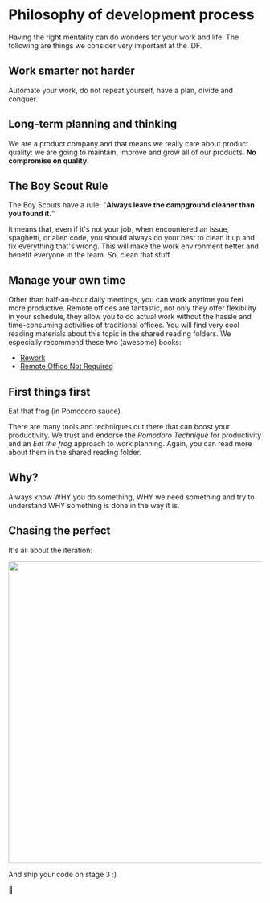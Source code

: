 Philosophy of development process
=================================

Having the right mentality can do wonders for your work and life.
The following are things we consider very important at the IDF.

## Work smarter not harder
Automate your work, do not repeat yourself, have a plan, divide and conquer.

## Long-term planning and thinking
We are a product company and that means we really care about product quality: we are going to maintain,
improve and grow all of our products. **No compromise on quality**.


## The Boy Scout Rule
The Boy Scouts have a rule: "**Always leave the campground cleaner than you found it.**" 

It means that, even if it's not your job, when encountered an issue, spaghetti,
or alien code, you should always do your best to clean it up and fix everything that's wrong.
This will make the work environment better and benefit everyone in the team.
So, clean that stuff.


## Manage your own time
Other than half-an-hour daily meetings, you can work anytime you feel more productive.
Remote offices are fantastic, not only they offer flexibility in your schedule,
they allow you to do actual work without the hassle and time-consuming activities of traditional offices.
You will find very cool reading materials about this topic in the shared reading folders.
We especially recommend these two (awesome) books:
 - [Rework](https://www.amazon.com/Rework-Jason-Fried/dp/0307463745)
 - [Remote Office Not Required](https://www.amazon.com/Remote-Office-Required-Jason-Fried/dp/0804137501)


## First things first
Eat that frog (in Pomodoro sauce).

There are many tools and techniques out there that can boost your productivity.
We trust and endorse the _Pomodoro Technique_ for productivity and an _Eat the frog_ approach to work planning.
Again, you can read more about them in the shared reading folder.


## Why?
Always know WHY you do something, WHY we need something and try to understand WHY something is done in the way it is.  


## Chasing the perfect
It's all about the iteration:
<p align="center"><img src="https://user-images.githubusercontent.com/5278175/35337916-7cbc5360-012d-11e8-9f03-ee86b36a9866.png" width="600"></p>
And ship your code on stage 3 :)


🦄
